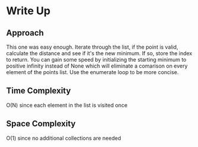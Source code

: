 # Write Up

## Approach

This one was easy enough. Iterate through the list, if the point is valid, calculate the distance and see if it's the new minimum. If so, store the index to return. You can gain some speed by initializing the starting minimum to positive infinity instead of None which will eliminate a comarison on every element of the points list. Use the enumerate loop to be more concise.

## Time Complexity

O(N) since each element in the list is visited once

## Space Complexity

O(1) since no additional collections are needed
